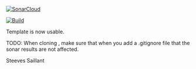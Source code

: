 [![SonarCloud](https://sonarcloud.io/images/project_badges/sonarcloud-white.svg)](https://sonarcloud.io/summary/new_code?id=steevessaillant_bdd-exercice-1)

[![Build](https://github.com/steevessaillant/bdd-exercice-1/actions/workflows/main.yml/badge.svg)](https://github.com/steevessaillant/bdd-exercice-1/actions/workflows/main.yml)

Template is now usable.

TODO: When cloning , make sure that when you add a .gitignore file that the sonar results are not affected.

Steeves Saillant